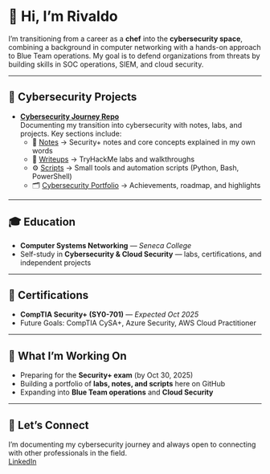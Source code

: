 # 👋 Hi, I’m Rivaldo

I’m transitioning from a career as a **chef** into the **cybersecurity space**, combining a background in computer networking with a hands-on approach to Blue Team operations. My goal is to defend organizations from threats by building skills in SOC operations, SIEM, and cloud security.

---

## 🔐 Cybersecurity Projects

- **[Cybersecurity Journey Repo](https://github.com/rivaldough/cybersecurity-journey)**  
  Documenting my transition into cybersecurity with notes, labs, and projects. Key sections include:
  - 📘 [Notes](https://github.com/rivaldough/cybersecurity-journey/tree/main/notes) → Security+ notes and core concepts explained in my own words  
  - 📝 [Writeups](https://github.com/rivaldough/cybersecurity-journey/tree/main/writeups) → TryHackMe labs and walkthroughs  
  - ⚙️ [Scripts](https://github.com/rivaldough/cybersecurity-journey/tree/main/scripts) → Small tools and automation scripts (Python, Bash, PowerShell)  
  - 🗂 [Cybersecurity Portfolio](https://github.com/rivaldough/cybersecurity-journey/tree/main/cybersecurity-portfolio) → Achievements, roadmap, and highlights
---

## 🎓 Education

- **Computer Systems Networking** — *Seneca College*  
- Self-study in **Cybersecurity & Cloud Security** — labs, certifications, and independent projects

---

## 📜 Certifications

- **CompTIA Security+ (SY0-701)** — *Expected Oct 2025*  
- Future Goals: CompTIA CySA+, Azure Security, AWS Cloud Practitioner

---

## 📂 What I’m Working On

- Preparing for the **Security+ exam** (by Oct 30, 2025)  
- Building a portfolio of **labs, notes, and scripts** here on GitHub  
- Expanding into **Blue Team operations** and **Cloud Security**

---

## 🤝 Let’s Connect

I’m documenting my cybersecurity journey and always open to connecting with other professionals in the field.  
[LinkedIn](https://www.linkedin.com/in/rivaldough)

